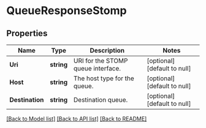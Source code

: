 # QueueResponseStomp

## Properties
Name | Type | Description | Notes
------------ | ------------- | ------------- | -------------
**Uri** | **string** | URI for the STOMP queue interface. | [optional] [default to null]
**Host** | **string** | The host type for the queue. | [optional] [default to null]
**Destination** | **string** | Destination queue. | [optional] [default to null]

[[Back to Model list]](../README.md#documentation-for-models) [[Back to API list]](../README.md#documentation-for-api-endpoints) [[Back to README]](../README.md)

